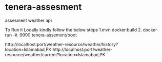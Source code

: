 # tenera-assesment
assesment weather api

To Run it Locally kindly follow the below steps
1.mvn docker:build
2. docker run -it <port>:9090 tenera-assement/boot

http://localhost:port/weather-resource/weather/history?location=Islamabad,PK
http://localhost:port/weather-resource/weather/current?location=Islamabad,PK
